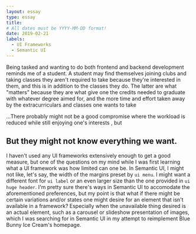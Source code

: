 ```yaml
---
layout: essay
type: essay
title: 
# All dates must be YYYY-MM-DD format!
date: 2019-02-21
labels:
  - UI Frameworks
  - Semantic UI
---
```




Being tasked and wanting to do both frontend and backend development reminds me of a student. A student may find themselves joining clubs and taking classes they aren't required to take because they're interested in them, and this is in addition to the classes they do. The latter are what "matters" because they are what give one the credits needed to graduate with whatever degree aimed for, and the more time and effort taken away by the extracurriculars and classes one wants to take

...There probably might not be a good compromise where the workload is reduced while still enjoying one's interests , but  




## But they might not know everything we want.

I haven't used any UI frameworks extensively enough to get a good measure, but one of the questions on my mind while I was first learning what a UI framework was how limited can one be. In Semantic UI, I might not like, let's say, the width of the margins preset by `ui menu`. I might want a different font for `ui label` or an even larger size than the one provided in `ui huge header`. I'm pretty sure there's ways in Semantic UI to accomodate the aforementioned preferences, but my point is that what if there might be certain variations and/or states one might desire for an element that isn't available in a framework? Especially when the unavailable thing desired is an actual element, such as a carousel or slideshow presentation of images, which I was searching for in Semantic UI in my attempt to reimplement Blue Bunny Ice Cream's homepage. 




